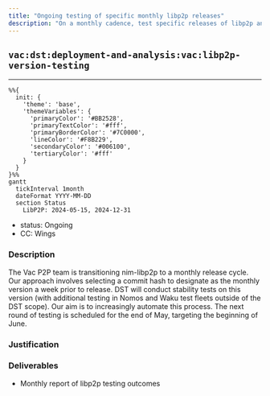 ```yaml
---
title: "Ongoing testing of specific monthly libp2p releases"
description: "On a monthly cadence, test specific releases of libp2p and provide feedback."
---
```

## `vac:dst:deployment-and-analysis:vac:libp2p-version-testing`
---

```mermaid
%%{ 
  init: { 
    'theme': 'base', 
    'themeVariables': { 
      'primaryColor': '#BB2528', 
      'primaryTextColor': '#fff', 
      'primaryBorderColor': '#7C0000', 
      'lineColor': '#F8B229', 
      'secondaryColor': '#006100', 
      'tertiaryColor': '#fff' 
    } 
  } 
}%%
gantt
  tickInterval 1month
  dateFormat YYYY-MM-DD 
  section Status
    LibP2P: 2024-05-15, 2024-12-31
```

- status: Ongoing
- CC: Wings

### Description

The Vac P2P team is transitioning nim-libp2p to a monthly release cycle.
Our approach involves selecting a commit hash to designate as the monthly version a week prior to release. 
DST will conduct stability tests on this version (with additional testing in Nomos and Waku test fleets outside of the DST scope). 
Our aim is to increasingly automate this process. 
The next round of testing is scheduled for the end of May, targeting the beginning of June.

### Justification

### Deliverables
- Monthly report of libp2p testing outcomes